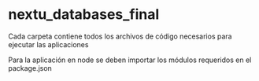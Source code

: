 # nextu_databases_final

Cada carpeta contiene todos los archivos de código necesarios para ejecutar las aplicaciones

Para la aplicación en node se deben importar los módulos requeridos en el package.json
